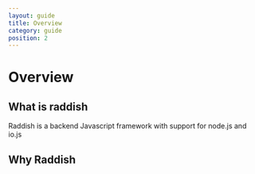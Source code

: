 ```yaml
---
layout: guide
title: Overview
category: guide
position: 2
---
```


# Overview

## What is raddish
Raddish is a backend Javascript framework with support for node.js and io.js

## Why Raddish

